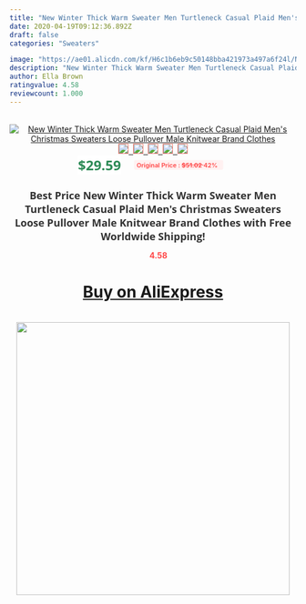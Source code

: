 ```yaml
---
title: "New Winter Thick Warm Sweater Men Turtleneck Casual Plaid Men's Christmas Sweaters Loose Pullover Male Knitwear Brand Clothes"
date: 2020-04-19T09:12:36.892Z
draft: false
categories: "Sweaters"

image: "https://ae01.alicdn.com/kf/H6c1b6eb9c50148bba421973a497a6f24l/New-Winter-Thick-Warm-Sweater-Men-Turtleneck-Casual-Plaid-Men-s-Christmas-Sweaters-Loose-Pullover-Male.jpg"
description: "New Winter Thick Warm Sweater Men Turtleneck Casual Plaid Men's Christmas Sweaters Loose Pullover Male Knitwear Brand Clothes"
author: Ella Brown
ratingvalue: 4.58
reviewcount: 1.000
---
```

<br>
<div style="text-align: center;">
<a href="https://s.click.aliexpress.com/e/_Aefb2V" target="_blank" rel="nofollow noopener noreferrer"><img alt="New Winter Thick Warm Sweater Men Turtleneck Casual Plaid Men's Christmas Sweaters Loose Pullover Male Knitwear Brand Clothes" class="magnifier-image" src="https://ae01.alicdn.com/kf/H6c1b6eb9c50148bba421973a497a6f24l/New-Winter-Thick-Warm-Sweater-Men-Turtleneck-Casual-Plaid-Men-s-Christmas-Sweaters-Loose-Pullover-Male.jpg_640x640.jpg">
<br>
<img style="border:1px solid salmon" src="https://ae01.alicdn.com/kf/H6c1b6eb9c50148bba421973a497a6f24l/New-Winter-Thick-Warm-Sweater-Men-Turtleneck-Casual-Plaid-Men-s-Christmas-Sweaters-Loose-Pullover-Male.jpg_120x120.jpg">&nbsp;&nbsp;<img style="border:1px solid salmon" src="https://ae01.alicdn.com/kf/Hed614ca75909404e9aaa9eb2ecff486fV/New-Winter-Thick-Warm-Sweater-Men-Turtleneck-Casual-Plaid-Men-s-Christmas-Sweaters-Loose-Pullover-Male.jpg_120x120.jpg">&nbsp;&nbsp;<img style="border:1px solid salmon" src="https://ae01.alicdn.com/kf/H8a5b9950b965408aaf78e7c3b096cac5a/New-Winter-Thick-Warm-Sweater-Men-Turtleneck-Casual-Plaid-Men-s-Christmas-Sweaters-Loose-Pullover-Male.jpg_120x120.jpg">&nbsp;&nbsp;<img style="border:1px solid salmon" src="https://ae01.alicdn.com/kf/H98daf34c1c484dfea18424e4c35dedbaI/New-Winter-Thick-Warm-Sweater-Men-Turtleneck-Casual-Plaid-Men-s-Christmas-Sweaters-Loose-Pullover-Male.jpg_120x120.jpg">&nbsp;&nbsp;<img style="border:1px solid salmon" src="https://ae01.alicdn.com/kf/H4b4f8185518c49ed82c1dec66cca7295v/New-Winter-Thick-Warm-Sweater-Men-Turtleneck-Casual-Plaid-Men-s-Christmas-Sweaters-Loose-Pullover-Male.jpg_120x120.jpg"></a></div><br0>
<div style="text-align: center;"><span style="background-color: white; border: 0px; box-sizing: border-box; color: seagreen; display: inline-block; font-family: &quot;open sans&quot; , &quot;arial&quot; , &quot;helvetica&quot; , sans-serif , &quot;heiti&quot;; font-size: 24px; font-stretch: inherit; font-weight: 700; line-height: inherit; margin: 0px 10px 0px 0px; padding: 0px; vertical-align: middle;">$29.59 </span>
<span style="background: rgb(255 , 241 , 241); border-radius: 3px; border: 0px; box-sizing: border-box; color: #ff4747; display: inline-block; font-family: inherit; font-size: 12px; font-stretch: inherit; font-style: inherit; font-variant: inherit; font-weight: 600; line-height: inherit; margin: 0px; padding: 2px 5px; transform: scale(0.9); vertical-align: middle;">Original Price : <b style="text-decoration: line-through;">$51.02 </b> 42%&nbsp;&nbsp;</span></div>
<h1 style="color: #333333; display: inline-block; font-family: &quot;open sans&quot; , &quot;arial&quot; , &quot;helvetica&quot; , sans-serif , &quot;heiti&quot;; font-size: 18px; font-stretch: inherit; font-weight: 700; text-align: center;">Best Price New Winter Thick Warm Sweater Men Turtleneck Casual Plaid Men's Christmas Sweaters Loose Pullover Male Knitwear Brand Clothes with Free Worldwide Shipping!</h1>
<div style="color: #ff4747; text-align: center;">
<img src="https://4.bp.blogspot.com/-M0ZcTcb-5uY/XleCXlxnR4I/AAAAAAAAAEc/OrjgMkXV1oMQFaCRZj5HQwOCBcu3w1FegCPcBGAYYCw/s1600/star.png" style="height: 15px;">&nbsp;<b>4.58</b></div>
<div class="button_cont" align="center"><a class="buynow_a" href="https://s.click.aliexpress.com/e/_Aefb2V" target="_blank" rel="nofollow noopener noreferrer"><H1>Buy on AliExpress</H1></a></div><br>
<div class="separator" style="clear: both; text-align: center;">
<img src="https://lh3.googleusercontent.com/-pTy5HemUv9M/XlePHvY0dAI/AAAAAAAAAE4/0nX5iRUoIWY8eMW9Dpxeirr157OZliDIgCLcBGAsYHQ/s1600/badge.gif" width="480">
</div>
